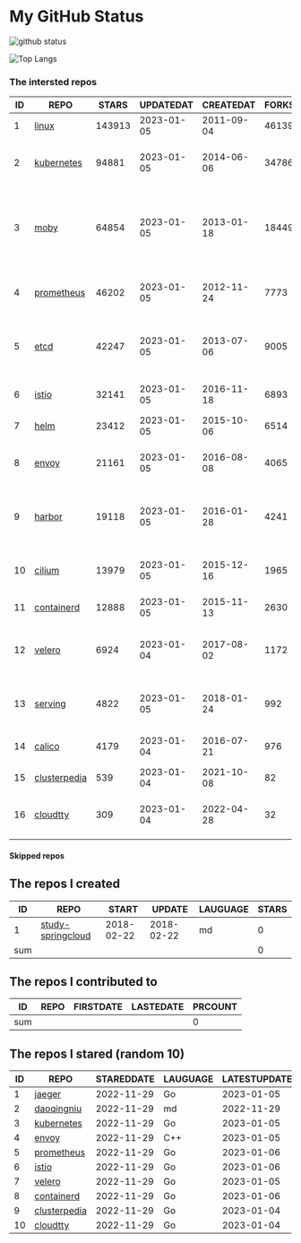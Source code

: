# My GitHub Status

<img src="https://github-readme-stats-1.yihong0618.vercel.app/api?username=daoqingniu&show_icons=true&&&hide_title=true&count_private=true" alt="github status" />

![Top Langs](https://github-readme-stats-1.yihong0618.vercel.app/api/top-langs/?username=daoqingniu&layout=compact)

<!--START_SECTION:github_repos-->
### The intersted repos
| ID |                              REPO                               | STARS  | UPDATEDAT  | CREATEDAT  | FORKSCOUNT |                                              DESCRIPTIONS                                              |
|----|-----------------------------------------------------------------|--------|------------|------------|------------|--------------------------------------------------------------------------------------------------------|
|  1 | [linux](https://github.com/torvalds/linux)                      | 143913 | 2023-01-05 | 2011-09-04 |      46139 | Linux kernel source tree                                                                               |
|  2 | [kubernetes](https://github.com/kubernetes/kubernetes)          |  94881 | 2023-01-05 | 2014-06-06 |      34786 | Production-Grade Container Scheduling and Management                                                   |
|  3 | [moby](https://github.com/moby/moby)                            |  64854 | 2023-01-05 | 2013-01-18 |      18449 | Moby Project - a collaborative project for the container ecosystem to assemble container-based systems |
|  4 | [prometheus](https://github.com/prometheus/prometheus)          |  46202 | 2023-01-05 | 2012-11-24 |       7773 | The Prometheus monitoring system and time series database.                                             |
|  5 | [etcd](https://github.com/etcd-io/etcd)                         |  42247 | 2023-01-05 | 2013-07-06 |       9005 | Distributed reliable key-value store for the most critical data of a distributed system                |
|  6 | [istio](https://github.com/istio/istio)                         |  32141 | 2023-01-05 | 2016-11-18 |       6893 | Connect, secure, control, and observe services.                                                        |
|  7 | [helm](https://github.com/helm/helm)                            |  23412 | 2023-01-05 | 2015-10-06 |       6514 | The Kubernetes Package Manager                                                                         |
|  8 | [envoy](https://github.com/envoyproxy/envoy)                    |  21161 | 2023-01-05 | 2016-08-08 |       4065 | Cloud-native high-performance edge/middle/service proxy                                                |
|  9 | [harbor](https://github.com/goharbor/harbor)                    |  19118 | 2023-01-05 | 2016-01-28 |       4241 | An open source trusted cloud native registry project that stores, signs, and scans content.            |
| 10 | [cilium](https://github.com/cilium/cilium)                      |  13979 | 2023-01-05 | 2015-12-16 |       1965 | eBPF-based Networking, Security, and Observability                                                     |
| 11 | [containerd](https://github.com/containerd/containerd)          |  12888 | 2023-01-05 | 2015-11-13 |       2630 | An open and reliable container runtime                                                                 |
| 12 | [velero](https://github.com/vmware-tanzu/velero)                |   6924 | 2023-01-04 | 2017-08-02 |       1172 | Backup and migrate Kubernetes applications and their persistent volumes                                |
| 13 | [serving](https://github.com/knative/serving)                   |   4822 | 2023-01-05 | 2018-01-24 |        992 | Kubernetes-based, scale-to-zero, request-driven compute                                                |
| 14 | [calico](https://github.com/projectcalico/calico)               |   4179 | 2023-01-04 | 2016-07-21 |        976 | Cloud native networking and network security                                                           |
| 15 | [clusterpedia](https://github.com/clusterpedia-io/clusterpedia) |    539 | 2023-01-04 | 2021-10-08 |         82 | The Encyclopedia of Kubernetes clusters                                                                |
| 16 | [cloudtty](https://github.com/cloudtty/cloudtty)                |    309 | 2023-01-04 | 2022-04-28 |         32 | A Friendly Kubernetes CloudShell (Web Terminal) !                                                      |



#### Skipped repos
<!--END_SECTION:github_repos-->

<!--START_SECTION:my_github-->
## The repos I created
| ID  |                                 REPO                                 |   START    |   UPDATE   | LAUGUAGE | STARS |
|-----|----------------------------------------------------------------------|------------|------------|----------|-------|
|   1 | [study-springcloud](https://github.com/daoqingniu/study-springcloud) | 2018-02-22 | 2018-02-22 | md       |     0 |
| sum |                                                                      |            |            |          |     0 |

## The repos I contributed to
| ID  | REPO | FIRSTDATE | LASTEDATE | PRCOUNT |
|-----|------|-----------|-----------|---------|
| sum |      |           |           |       0 |

## The repos I stared (random 10)
| ID |                              REPO                               | STAREDDATE | LAUGUAGE | LATESTUPDATE |
|----|-----------------------------------------------------------------|------------|----------|--------------|
|  1 | [jaeger](https://github.com/jaegertracing/jaeger)               | 2022-11-29 | Go       | 2023-01-05   |
|  2 | [daoqingniu](https://github.com/daoqingniu/daoqingniu)          | 2022-11-29 | md       | 2022-11-29   |
|  3 | [kubernetes](https://github.com/kubernetes/kubernetes)          | 2022-11-29 | Go       | 2023-01-05   |
|  4 | [envoy](https://github.com/envoyproxy/envoy)                    | 2022-11-29 | C++      | 2023-01-05   |
|  5 | [prometheus](https://github.com/prometheus/prometheus)          | 2022-11-29 | Go       | 2023-01-06   |
|  6 | [istio](https://github.com/istio/istio)                         | 2022-11-29 | Go       | 2023-01-06   |
|  7 | [velero](https://github.com/vmware-tanzu/velero)                | 2022-11-29 | Go       | 2023-01-05   |
|  8 | [containerd](https://github.com/containerd/containerd)          | 2022-11-29 | Go       | 2023-01-06   |
|  9 | [clusterpedia](https://github.com/clusterpedia-io/clusterpedia) | 2022-11-29 | Go       | 2023-01-04   |
| 10 | [cloudtty](https://github.com/cloudtty/cloudtty)                | 2022-11-29 | Go       | 2023-01-04   |

<!--END_SECTION:my_github-->

